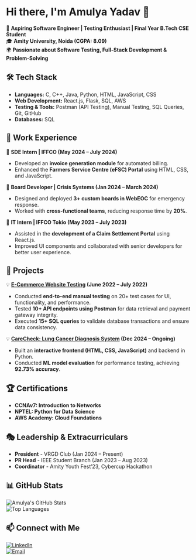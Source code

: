 # Hi there, I'm Amulya Yadav 👋  

🚀 **Aspiring Software Engineer | Testing Enthusiast | Final Year B.Tech CSE Student**  
🎓 **Amity University, Noida (CGPA: 8.09)**  
🌍 **Passionate about Software Testing, Full-Stack Development & Problem-Solving**  

## 🛠️ Tech Stack  
- **Languages:** C, C++, Java, Python, HTML, JavaScript, CSS  
- **Web Development:** React.js, Flask, SQL, AWS  
- **Testing & Tools:** Postman (API Testing), Manual Testing, SQL Queries, Git, GitHub  
- **Databases:** SQL  

## 💼 Work Experience  
🔹 **SDE Intern | IFFCO (May 2024 – July 2024)**  
- Developed an **invoice generation module** for automated billing.  
- Enhanced the **Farmers Service Centre (eFSC) Portal** using HTML, CSS, and JavaScript.  

🔹 **Board Developer | Crisis Systems (Jan 2024 – March 2024)**  
- Designed and deployed **3+ custom boards in WebEOC** for emergency response.  
- Worked with **cross-functional teams**, reducing response time by **20%**.  

🔹 **IT Intern | IFFCO Tokio (May 2023 – July 2023)**  
- Assisted in the **development of a Claim Settlement Portal** using React.js.  
- Improved UI components and collaborated with senior developers for better user experience.  

## 📌 Projects  
💡 **[E-Commerce Website Testing](#) (June 2022 – July 2022)**  
- Conducted **end-to-end manual testing** on 20+ test cases for UI, functionality, and performance.  
- Tested **10+ API endpoints using Postman** for data retrieval and payment gateway integrity.  
- Executed **15+ SQL queries** to validate database transactions and ensure data consistency.  

💡 **[CareCheck: Lung Cancer Diagnosis System](#) (Dec 2024 – Ongoing)**  
- Built an **interactive frontend (HTML, CSS, JavaScript)** and backend in Python.  
- Conducted **ML model evaluation** for performance testing, achieving **92.73% accuracy**.  

## 🏆 Certifications  
- **CCNAv7: Introduction to Networks**  
- **NPTEL: Python for Data Science**  
- **AWS Academy: Cloud Foundations**  

## 🎭 Leadership & Extracurriculars  
- **President** - VRGD Club (Jan 2024 – Present)  
- **PR Head** - IEEE Student Branch (Jan 2023 – Aug 2023)  
- **Coordinator** - Amity Youth Fest’23, Cybercup Hackathon  

## 📊 GitHub Stats  
![Amulya's GitHub Stats](https://github-readme-stats.vercel.app/api?username=AmulyaYdv&show_icons=true&theme=radical)  
![Top Languages](https://github-readme-stats.vercel.app/api/top-langs/?username=AmulyaYdv&layout=compact&theme=radical)  

## 📫 Connect with Me  
[![LinkedIn](https://img.shields.io/badge/LinkedIn-Connect-blue?style=flat-square&logo=linkedin)](https://www.linkedin.com/in/amulya-yadav-b924a923a/)  
[![Email](https://img.shields.io/badge/Email-Contact-red?style=flat-square&logo=gmail)](mailto:amulyayadav.work@gmail.com)  
